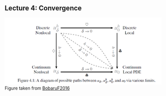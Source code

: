 ## Lecture 4: Convergence
![](../assets/bobaru2016_convergence.png)
Figure taken from [BobaruF2016](@cite)
